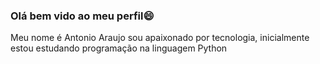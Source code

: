 ### Olá bem vido ao meu perfil😄
Meu nome é Antonio Araujo sou apaixonado por tecnologia, inicialmente estou estudando programação na linguagem Python 
<!--
**antonioaraujoSeginfo/antonioaraujoSeginfo** is a ✨ _special_ ✨ repository because its `README.md` (this file) appears on your GitHub profile.

Here are some ideas to get you started:

- 🔭 I’m currently working on ...
- 🌱 I’m currently learning ...
- 👯 I’m looking to collaborate on ...
- 🤔 I’m looking for help with ...
- 💬 Ask me about ...
- 📫 How to reach me: ...
- 😄 Pronouns: ...
- ⚡ Fun fact: ...
-->
